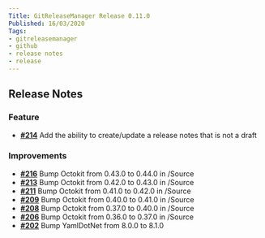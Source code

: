 ```yaml
---
Title: GitReleaseManager Release 0.11.0
Published: 16/03/2020
Tags:
- gitreleasemanager
- github
- release notes
- release
---
```


## Release Notes

### Feature

- [__#214__](https://github.com/GitTools/GitReleaseManager/issues/214) Add the ability to create/update a release notes that is not a draft

### Improvements

- [__#216__](https://github.com/GitTools/GitReleaseManager/pull/216) Bump Octokit from 0.43.0 to 0.44.0 in /Source
- [__#213__](https://github.com/GitTools/GitReleaseManager/pull/213) Bump Octokit from 0.42.0 to 0.43.0 in /Source
- [__#211__](https://github.com/GitTools/GitReleaseManager/pull/211) Bump Octokit from 0.41.0 to 0.42.0 in /Source
- [__#209__](https://github.com/GitTools/GitReleaseManager/pull/209) Bump Octokit from 0.40.0 to 0.41.0 in /Source
- [__#208__](https://github.com/GitTools/GitReleaseManager/pull/208) Bump Octokit from 0.37.0 to 0.40.0 in /Source
- [__#206__](https://github.com/GitTools/GitReleaseManager/pull/206) Bump Octokit from 0.36.0 to 0.37.0 in /Source
- [__#202__](https://github.com/GitTools/GitReleaseManager/pull/202) Bump YamlDotNet from 8.0.0 to 8.1.0